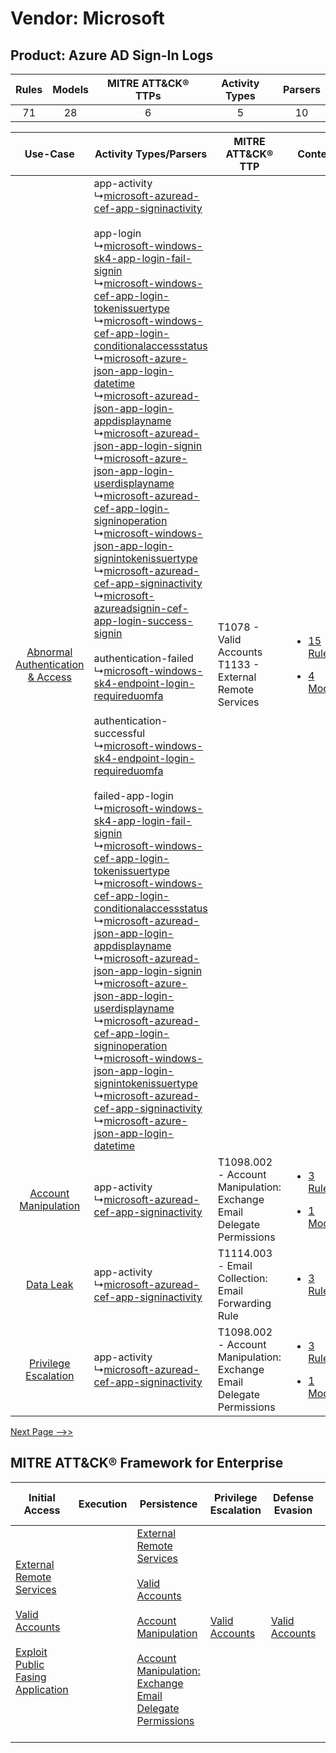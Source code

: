 Vendor: Microsoft
=================
Product: Azure AD Sign-In Logs
------------------------------
| Rules | Models | MITRE ATT&CK® TTPs | Activity Types | Parsers |
|:-----:|:------:|:------------------:|:--------------:|:-------:|
|  71   |   28   |         6          |       5        |   10    |

|    Use-Case    | Activity Types/Parsers    | MITRE ATT&CK® TTP    | Content    |
|:----:| ---- | ---- | ---- |
| [Abnormal Authentication & Access](../../../UseCases/uc_abnormal_authentication_&_access.md) |  app-activity<br> ↳[microsoft-azuread-cef-app-signinactivity](Ps/pC_microsoftazureadcefappsigninactivity.md)<br><br> app-login<br> ↳[microsoft-windows-sk4-app-login-fail-signin](Ps/pC_microsoftwindowssk4apploginfailsignin.md)<br> ↳[microsoft-windows-cef-app-login-tokenissuertype](Ps/pC_microsoftwindowscefapplogintokenissuertype.md)<br> ↳[microsoft-windows-cef-app-login-conditionalaccessstatus](Ps/pC_microsoftwindowscefapploginconditionalaccessstatus.md)<br> ↳[microsoft-azure-json-app-login-datetime](Ps/pC_microsoftazurejsonapplogindatetime.md)<br> ↳[microsoft-azuread-json-app-login-appdisplayname](Ps/pC_microsoftazureadjsonapploginappdisplayname.md)<br> ↳[microsoft-azuread-json-app-login-signin](Ps/pC_microsoftazureadjsonapploginsignin.md)<br> ↳[microsoft-azure-json-app-login-userdisplayname](Ps/pC_microsoftazurejsonapploginuserdisplayname.md)<br> ↳[microsoft-azuread-cef-app-login-signinoperation](Ps/pC_microsoftazureadcefapploginsigninoperation.md)<br> ↳[microsoft-windows-json-app-login-signintokenissuertype](Ps/pC_microsoftwindowsjsonapploginsignintokenissuertype.md)<br> ↳[microsoft-azuread-cef-app-signinactivity](Ps/pC_microsoftazureadcefappsigninactivity.md)<br> ↳[microsoft-azureadsignin-cef-app-login-success-signin](Ps/pC_microsoftazureadsignincefapploginsuccesssignin.md)<br><br> authentication-failed<br> ↳[microsoft-windows-sk4-endpoint-login-requireduomfa](Ps/pC_microsoftwindowssk4endpointloginrequireduomfa.md)<br><br> authentication-successful<br> ↳[microsoft-windows-sk4-endpoint-login-requireduomfa](Ps/pC_microsoftwindowssk4endpointloginrequireduomfa.md)<br><br> failed-app-login<br> ↳[microsoft-windows-sk4-app-login-fail-signin](Ps/pC_microsoftwindowssk4apploginfailsignin.md)<br> ↳[microsoft-windows-cef-app-login-tokenissuertype](Ps/pC_microsoftwindowscefapplogintokenissuertype.md)<br> ↳[microsoft-windows-cef-app-login-conditionalaccessstatus](Ps/pC_microsoftwindowscefapploginconditionalaccessstatus.md)<br> ↳[microsoft-azuread-json-app-login-appdisplayname](Ps/pC_microsoftazureadjsonapploginappdisplayname.md)<br> ↳[microsoft-azuread-json-app-login-signin](Ps/pC_microsoftazureadjsonapploginsignin.md)<br> ↳[microsoft-azure-json-app-login-userdisplayname](Ps/pC_microsoftazurejsonapploginuserdisplayname.md)<br> ↳[microsoft-azuread-cef-app-login-signinoperation](Ps/pC_microsoftazureadcefapploginsigninoperation.md)<br> ↳[microsoft-windows-json-app-login-signintokenissuertype](Ps/pC_microsoftwindowsjsonapploginsignintokenissuertype.md)<br> ↳[microsoft-azuread-cef-app-signinactivity](Ps/pC_microsoftazureadcefappsigninactivity.md)<br> ↳[microsoft-azure-json-app-login-datetime](Ps/pC_microsoftazurejsonapplogindatetime.md)<br> | T1078 - Valid Accounts<br>T1133 - External Remote Services<br>    | [<ul><li>15 Rules</li></ul><ul><li>4 Models</li></ul>](RM/r_m_microsoft_azure_ad_sign-in_logs_Abnormal_Authentication_&_Access.md) |
|    [Account Manipulation](../../../UseCases/uc_account_manipulation.md)    |  app-activity<br> ↳[microsoft-azuread-cef-app-signinactivity](Ps/pC_microsoftazureadcefappsigninactivity.md)<br>    | T1098.002 - Account Manipulation: Exchange Email Delegate Permissions<br> | [<ul><li>3 Rules</li></ul><ul><li>1 Models</li></ul>](RM/r_m_microsoft_azure_ad_sign-in_logs_Account_Manipulation.md)    |
|    [Data Leak](../../../UseCases/uc_data_leak.md)    |  app-activity<br> ↳[microsoft-azuread-cef-app-signinactivity](Ps/pC_microsoftazureadcefappsigninactivity.md)<br>    | T1114.003 - Email Collection: Email Forwarding Rule<br>    | [<ul><li>3 Rules</li></ul>](RM/r_m_microsoft_azure_ad_sign-in_logs_Data_Leak.md)    |
|    [Privilege Escalation](../../../UseCases/uc_privilege_escalation.md)    |  app-activity<br> ↳[microsoft-azuread-cef-app-signinactivity](Ps/pC_microsoftazureadcefappsigninactivity.md)<br>    | T1098.002 - Account Manipulation: Exchange Email Delegate Permissions<br> | [<ul><li>3 Rules</li></ul><ul><li>1 Models</li></ul>](RM/r_m_microsoft_azure_ad_sign-in_logs_Privilege_Escalation.md)    |
[Next Page -->>](2_ds_microsoft_azure_ad_sign-in_logs.md)

MITRE ATT&CK® Framework for Enterprise
--------------------------------------
| Initial Access                                                                                                                                                                                                                         | Execution | Persistence                                                                                                                                                                                                                                                                                                                                 | Privilege Escalation                                                | Defense Evasion                                                     | Credential Access | Discovery | Lateral Movement | Collection                                                                                                                                                            | Command and Control                                                                                                                       | Exfiltration | Impact |
| -------------------------------------------------------------------------------------------------------------------------------------------------------------------------------------------------------------------------------------- | --------- | ------------------------------------------------------------------------------------------------------------------------------------------------------------------------------------------------------------------------------------------------------------------------------------------------------------------------------------------- | ------------------------------------------------------------------- | ------------------------------------------------------------------- | ----------------- | --------- | ---------------- | --------------------------------------------------------------------------------------------------------------------------------------------------------------------- | ----------------------------------------------------------------------------------------------------------------------------------------- | ------------ | ------ |
| [External Remote Services](https://attack.mitre.org/techniques/T1133)<br><br>[Valid Accounts](https://attack.mitre.org/techniques/T1078)<br><br>[Exploit Public Fasing Application](https://attack.mitre.org/techniques/T1190)<br><br> |           | [External Remote Services](https://attack.mitre.org/techniques/T1133)<br><br>[Valid Accounts](https://attack.mitre.org/techniques/T1078)<br><br>[Account Manipulation](https://attack.mitre.org/techniques/T1098)<br><br>[Account Manipulation: Exchange Email Delegate Permissions](https://attack.mitre.org/techniques/T1098/002)<br><br> | [Valid Accounts](https://attack.mitre.org/techniques/T1078)<br><br> | [Valid Accounts](https://attack.mitre.org/techniques/T1078)<br><br> |                   |           |                  | [Email Collection](https://attack.mitre.org/techniques/T1114)<br><br>[Email Collection: Email Forwarding Rule](https://attack.mitre.org/techniques/T1114/003)<br><br> | [Proxy: Multi-hop Proxy](https://attack.mitre.org/techniques/T1090/003)<br><br>[Proxy](https://attack.mitre.org/techniques/T1090)<br><br> |              |        |